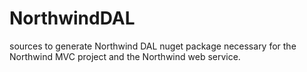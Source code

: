 # NorthwindDAL
sources to generate Northwind DAL nuget package necessary for the Northwind MVC project and the Northwind web service.
